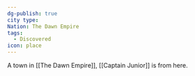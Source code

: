 ```yaml
---
dg-publish: true
city type: 
Nation: The Dawn Empire
tags:
  - Discovered
icon: place
---
```

A town in [[The Dawn Empire]], [[Captain Junior]] is from here.
